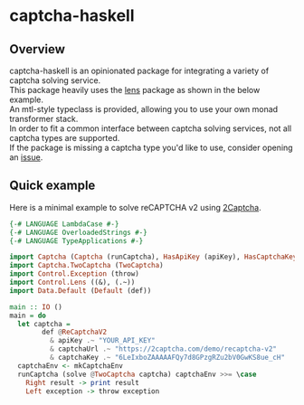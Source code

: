 # captcha-haskell

## Overview

captcha-haskell is an opinionated package for integrating a variety of captcha solving service.  
This package heavily uses the [lens](https://hackage.haskell.org/package/lens) package
as shown in the below example.  
An mtl-style typeclass is provided, allowing you to use your own monad transformer stack.  
In order to fit a common interface between captcha solving services, not all captcha types are supported.  
If the package is missing a captcha type you'd like to use, consider opening an [issue](https://github.com/qwbarch/captcha-haskell/issues).

## Quick example

Here is a minimal example to solve reCAPTCHA v2 using [2Captcha](https://2captcha.com).

```haskell
{-# LANGUAGE LambdaCase #-}
{-# LANGUAGE OverloadedStrings #-}
{-# LANGUAGE TypeApplications #-}

import Captcha (Captcha (runCaptcha), HasApiKey (apiKey), HasCaptchaKey (captchaKey), HasCaptchaUrl (captchaUrl), MonadCaptcha (solve), ReCaptchaV2, mkCaptchaEnv)
import Captcha.TwoCaptcha (TwoCaptcha)
import Control.Exception (throw)
import Control.Lens ((&), (.~))
import Data.Default (Default (def))

main :: IO ()
main = do
  let captcha =
        def @ReCaptchaV2
          & apiKey .~ "YOUR_API_KEY"
          & captchaUrl .~ "https://2captcha.com/demo/recaptcha-v2"
          & captchaKey .~ "6LeIxboZAAAAAFQy7d8GPzgRZu2bV0GwKS8ue_cH"
  captchaEnv <- mkCaptchaEnv
  runCaptcha (solve @TwoCaptcha captcha) captchaEnv >>= \case
    Right result -> print result
    Left exception -> throw exception
```
